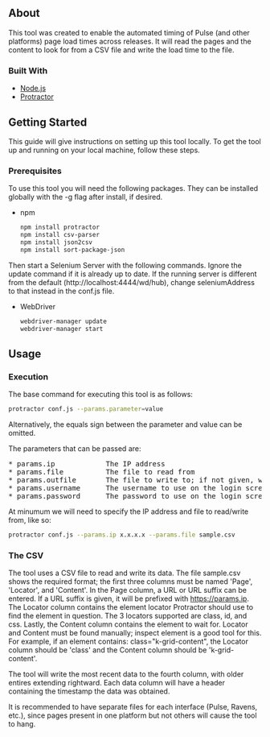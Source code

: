 ## About

This tool was created to enable the automated timing of Pulse (and other platforms) page load times across releases. It will read the pages and the content to look for from a CSV file and write the load time to the file.

### Built With

* [Node.js](https://nodejs.org/en/)
* [Protractor](http://www.protractortest.org/#/)

## Getting Started

This guide will give instructions on setting up this tool locally. To get the tool up and running on your local machine, follow these steps.

### Prerequisites

To use this tool you will need the following packages. They can be installed globally with the -g flag after install, if desired.
* npm
  ```sh
  npm install protractor
  npm install csv-parser
  npm install json2csv
  npm install sort-package-json
  ```

Then start a Selenium Server with the following commands. Ignore the update command if it is already up to date. If the running server is different from the default (http://localhost:4444/wd/hub), change seleniumAddress to that instead in the conf.js file.
* WebDriver
  ```sh
  webdriver-manager update
  webdriver-manager start
  ```

## Usage

### Execution
The base command for executing this tool is as follows:
```sh
protractor conf.js --params.parameter=value
```
Alternatively, the equals sign between the parameter and value can be omitted.

The parameters that can be passed are:
<pre>
* params.ip            The IP address
* params.file          The file to read from
* params.outfile       The file to write to; if not given, will write to the input file
* params.username      The username to use on the login screen; default is admin
* params.password      The password to use on the login screen; default is admin
</pre>

At minumum we will need to specify the IP address and file to read/write from, like so:

```sh
protractor conf.js --params.ip x.x.x.x --params.file sample.csv
```

### The CSV
The tool uses a CSV file to read and write its data. The file sample.csv shows the required format; the first three columns must be named 'Page', 'Locator', and 'Content'. In the Page column, a URL or URL suffix can be entered. If a URL suffix is given, it will be prefixed with https://params.ip. The Locator column contains the element locator Protractor should use to find the element in question. The 3 locators supported are class, id, and css. Lastly, the Content column contains the element to wait for. Locator and Content must be found manually; inspect element is a good tool for this. For example, if an element contains: class="k-grid-content", the Locator column should be 'class' and the Content column should be 'k-grid-content'.

The tool will write the most recent data to the fourth column, with older entires extending rightward. Each data column will have a header containing the timestamp the data was obtained.

It is recommended to have separate files for each interface (Pulse, Ravens, etc.), since pages present in one platform but not others will cause the tool to hang.